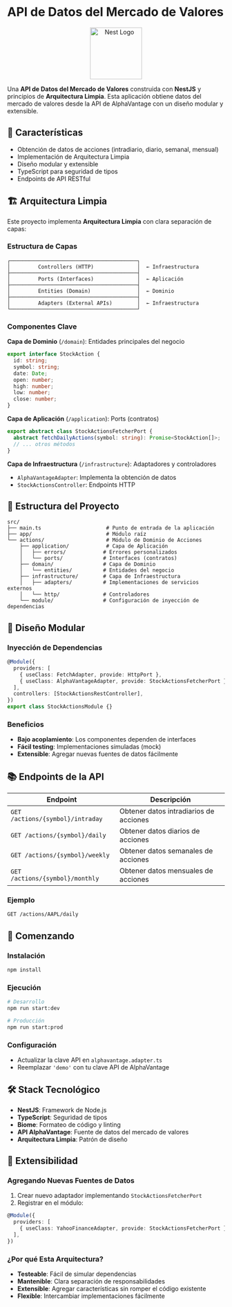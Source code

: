 # API de Datos del Mercado de Valores

<p align="center">
  <a href="http://nestjs.com/" target="blank"><img src="https://nestjs.com/img/logo-small.svg" width="120" alt="Nest Logo" /></a>
</p>

Una **API de Datos del Mercado de Valores** construida con **NestJS** y principios de **Arquitectura Limpia**. Esta aplicación obtiene datos del mercado de valores desde la API de AlphaVantage con un diseño modular y extensible.

## 🚀 Características

- Obtención de datos de acciones (intradiario, diario, semanal, mensual)
- Implementación de Arquitectura Limpia
- Diseño modular y extensible
- TypeScript para seguridad de tipos
- Endpoints de API RESTful

## 🏗️ Arquitectura Limpia

Este proyecto implementa **Arquitectura Limpia** con clara separación de capas:

### Estructura de Capas
```
┌─────────────────────────────────────────┐
│         Controllers (HTTP)              │  ← Infraestructura
├─────────────────────────────────────────┤
│         Ports (Interfaces)              │  ← Aplicación  
├─────────────────────────────────────────┤
│         Entities (Domain)               │  ← Dominio
├─────────────────────────────────────────┤
│         Adapters (External APIs)        │  ← Infraestructura
└─────────────────────────────────────────┘
```

### Componentes Clave

**Capa de Dominio** (`/domain`): Entidades principales del negocio
```typescript
export interface StockAction {
  id: string;
  symbol: string;
  date: Date;
  open: number;
  high: number;
  low: number;
  close: number;
}
```

**Capa de Aplicación** (`/application`): Ports (contratos)
```typescript
export abstract class StockActionsFetcherPort {
  abstract fetchDailyActions(symbol: string): Promise<StockAction[]>;
  // ... otros métodos
}
```

**Capa de Infraestructura** (`/infrastructure`): Adaptadores y controladores
- `AlphaVantageAdapter`: Implementa la obtención de datos
- `StockActionsController`: Endpoints HTTP

## 📁 Estructura del Proyecto

```
src/
├── main.ts                     # Punto de entrada de la aplicación
├── app/                        # Módulo raíz
└── actions/                    # Módulo de Dominio de Acciones
    ├── application/            # Capa de Aplicación
    │   ├── errors/            # Errores personalizados
    │   └── ports/             # Interfaces (contratos)
    ├── domain/                # Capa de Dominio
    │   └── entities/          # Entidades del negocio
    ├── infrastructure/        # Capa de Infraestructura
    │   ├── adapters/          # Implementaciones de servicios externos
    │   └── http/              # Controladores
    └── module/                # Configuración de inyección de dependencias
```

## 🔧 Diseño Modular

### Inyección de Dependencias
```typescript
@Module({
  providers: [
    { useClass: FetchAdapter, provide: HttpPort },
    { useClass: AlphaVantageAdapter, provide: StockActionsFetcherPort },
  ],
  controllers: [StockActionsRestController],
})
export class StockActionsModule {}
```

### Beneficios
- **Bajo acoplamiento**: Los componentes dependen de interfaces
- **Fácil testing**: Implementaciones simuladas (mock)
- **Extensible**: Agregar nuevas fuentes de datos fácilmente

## 📚 Endpoints de la API

| Endpoint | Descripción |
|----------|-------------|
| `GET /actions/{symbol}/intraday` | Obtener datos intradiarios de acciones |
| `GET /actions/{symbol}/daily` | Obtener datos diarios de acciones |
| `GET /actions/{symbol}/weekly` | Obtener datos semanales de acciones |
| `GET /actions/{symbol}/monthly` | Obtener datos mensuales de acciones |

### Ejemplo
```bash
GET /actions/AAPL/daily
```

## 🚀 Comenzando

### Instalación
```bash
npm install
```

### Ejecución
```bash
# Desarrollo
npm run start:dev

# Producción
npm run start:prod
```

### Configuración
- Actualizar la clave API en `alphavantage.adapter.ts`
- Reemplazar `'demo'` con tu clave API de AlphaVantage

## 🛠️ Stack Tecnológico

- **NestJS**: Framework de Node.js
- **TypeScript**: Seguridad de tipos
- **Biome**: Formateo de código y linting
- **API AlphaVantage**: Fuente de datos del mercado de valores
- **Arquitectura Limpia**: Patrón de diseño

## 🔌 Extensibilidad

### Agregando Nuevas Fuentes de Datos
1. Crear nuevo adaptador implementando `StockActionsFetcherPort`
2. Registrar en el módulo:
```typescript
@Module({
  providers: [
    { useClass: YahooFinanceAdapter, provide: StockActionsFetcherPort },
  ],
})
```

### ¿Por qué Esta Arquitectura?
- **Testeable**: Fácil de simular dependencias
- **Mantenible**: Clara separación de responsabilidades  
- **Extensible**: Agregar características sin romper el código existente
- **Flexible**: Intercambiar implementaciones fácilmente


